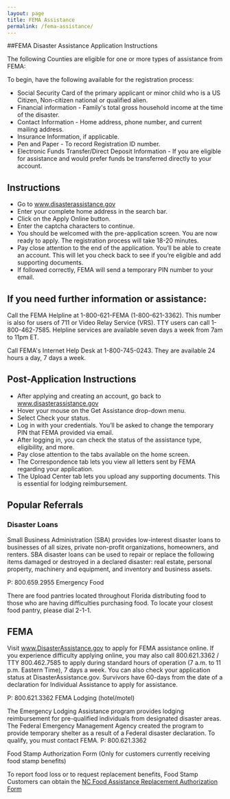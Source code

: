 ```yaml
---
layout: page
title: FEMA Assistance
permalink: /fema-assistance/
---
```


##FEMA Disaster Assistance Application Instructions

The following Counties are eligible for one or more types of assistance from FEMA:


To begin, have the following available for the registration process:

* Social Security Card of the primary applicant or minor child who is a US Citizen, Non-citizen national or qualified alien.
* Financial information - Family's total gross household income at the time of the disaster.
* Contact Information - Home address, phone number, and current mailing address.
* Insurance Information, if applicable.
* Pen and Paper - To record Registration ID number.
* Electronic Funds Transfer/Direct Deposit Information - If you are eligible for assistance and would prefer funds be transferred directly to your account.

## Instructions

* Go to www.disasterassistance.gov
* Enter your complete home address in the search bar.
* Click on the Apply Online button.
* Enter the captcha characters to continue.
* You should be welcomed with the pre-application screen. You are now ready to apply. The registration process will take 18-20 minutes.
* Pay close attention to the end of the application. You’ll be able to create an account. This will let you check back to see if you’re eligible and add supporting documents.
* If followed correctly, FEMA will send a temporary PIN number to your email.

## If you need further information or assistance:

Call the FEMA Helpline at 1-800-621-FEMA (1-800-621-3362). This number is also for users of 711 or Video Relay Service (VRS). TTY users can call 1-800-462-7585. Helpline services are available seven days a week from 7am to 11pm ET.

Call FEMA's Internet Help Desk at 1-800-745-0243. They are available 24 hours a day, 7 days a week.

## Post-Application Instructions

* After applying and creating an account, go back to www.disasterassistance.gov
* Hover your mouse on the Get Assistance drop-down menu.
* Select Check your status.
* Log in with your credentials. You’ll be asked to change the temporary PIN that FEMA provided via email.
* After logging in, you can check the status of the assistance type, eligibility, and more.
* Pay close attention to the tabs available on the home screen.
* The Correspondence tab lets you view all letters sent by FEMA regarding your application.
* The Upload Center tab lets you upload any supporting documents. This is essential for lodging reimbursement.

## Popular Referrals
### Disaster Loans

Small Business Administration (SBA) provides low-interest disaster loans to businesses of all sizes, private non-profit organizations, homeowners, and renters. SBA disaster loans can be used to repair or replace the following items damaged or destroyed in a declared disaster: real estate, personal property, machinery and equipment, and inventory and business assets.

P: 800.659.2955
Emergency Food

There are food pantries located throughout Florida distributing food to those who are having difficulties purchasing food. To locate your closest food pantry, please dial 2-1-1.

## FEMA

Visit www.DisasterAssistance.gov to apply for FEMA assistance online. If you experience difficulty applying online, you may also call 800.621.3362 / TTY 800.462.7585 to apply during standard hours of operation (7 a.m. to 11 p.m. Eastern Time), 7 days a week. You can also check your application status at DisasterAssistance.gov. Survivors have 60-days from the date of a declaration for Individual Assistance to apply for assistance.

P: 800.621.3362
FEMA Lodging (hotel/motel)

The Emergency Lodging Assistance program provides lodging reimbursement for pre-qualified individuals from designated disaster areas. The Federal Emergency Management Agency created the program to provide temporary shelter as a result of a Federal disaster declaration. To qualify, you must contact FEMA. P: 800.621.3362

Food Stamp Authorization Form (Only for customers currently receiving food stamp benefits)

To report food loss or to request replacement benefits, Food Stamp Customers can obtain the [NC Food Assistance Replacement Authorization Form](https://www.ncdps.gov/food-assistance-0) 
